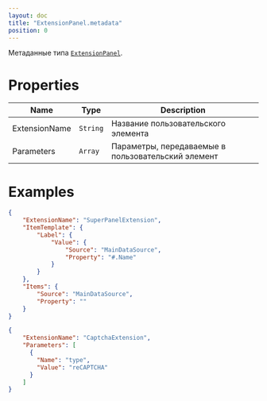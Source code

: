 ```yaml
---
layout: doc
title: "ExtensionPanel.metadata"
position: 0
---
```


Метаданные типа [`ExtensionPanel`](../).

# Properties

|Name|Type|Description|
|----|----|-----------|
|ExtensionName|`String`|Название пользовательского элемента|
|Parameters|`Array`|Параметры, передаваемые в пользовательский элемент|

# Examples

```json
{
	"ExtensionName": "SuperPanelExtension",
	"ItemTemplate": {
		"Label": {
			"Value": {
		        "Source": "MainDataSource",
		        "Property": "#.Name"
		    }
		}
	},
	"Items": {
		"Source": "MainDataSource",
		"Property": ""
	}
}
```

```json
{
	"ExtensionName": "CaptchaExtension",
	"Parameters": [
      {
        "Name": "type",
        "Value": "reCAPTCHA"
      }
    ]
}
```